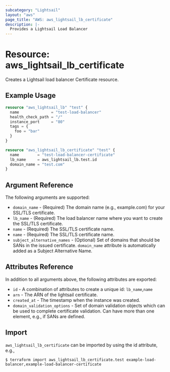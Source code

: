 ```yaml
---
subcategory: "Lightsail"
layout: "aws"
page_title: "AWS: aws_lightsail_lb_certificate"
description: |-
  Provides a Lightsail Load Balancer
---
```


# Resource: aws_lightsail_lb_certificate

Creates a Lightsail load balancer Certificate resource.

## Example Usage

```terraform
resource "aws_lightsail_lb" "test" {
  name              = "test-load-balancer"
  health_check_path = "/"
  instance_port     = "80"
  tags = {
    foo = "bar"
  }
}

resource "aws_lightsail_lb_certificate" "test" {
  name        = "test-load-balancer-certificate"
  lb_name     = aws_lightsail_lb.test.id
  domain_name = "test.com"
}
```

## Argument Reference

The following arguments are supported:

* `domain_name` - (Required) The domain name (e.g., example.com) for your SSL/TLS certificate.
* `lb_name` - (Required) The load balancer name where you want to create the SSL/TLS certificate.
* `name` - (Required) The SSL/TLS certificate name.
* `name` - (Required) The SSL/TLS certificate name.
* `subject_alternative_names` - (Optional) Set of domains that should be SANs in the issued certificate. `domain_name` attribute is automatically added as a Subject Alternative Name.

## Attributes Reference

In addition to all arguments above, the following attributes are exported:

* `id` - A combination of attributes to create a unique id: `lb_name`,`name`
* `arn` - The ARN of the lightsail certificate.
* `created_at` - The timestamp when the instance was created.
* `domain_validation_options` - Set of domain validation objects which can be used to complete certificate validation. Can have more than one element, e.g., if SANs are defined.

## Import

`aws_lightsail_lb_certificate` can be imported by using the id attribute, e.g.,

```
$ terraform import aws_lightsail_lb_certificate.test example-load-balancer,example-load-balancer-certificate
```
